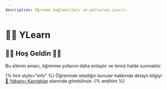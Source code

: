 ```yaml
---
description: Öğrenme bağlantıları ve yollarını içerir.
---
```


# 👨‍🏫 YLearn

## 🙋‍♀️ Hoş Geldin 🙋‍♂️

Bu sitenin amacı, öğrenme yollarını daha anlaşılır ve temiz halde sunmaktır.

{% hint style="info" %}
Öğrenmek istediğin konular hakkında detaylı bilgiyi [🥽 Yabancı Kaynaklar](awesome.md) alanında görebilirsin.
{% endhint %}



